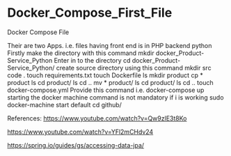# Docker_Compose_First_File
Docker Compose File

Their are two Apps. i.e. files having front end is in PHP
backend python 
Firstly make the directory  with this command mkdir docker_Product-Service_Python
  Enter in to the directory   cd docker_Product-Service_Python/
  create source directory using this command   mkdir src
   code  .
   touch requirements.txt
  touch Dockerfile
    ls
   mkdir product
    cp * product
    ls
    cd product/
    ls
    cd ..
    mv * product/
    ls
    cd product/
    ls
    cd ..
   touch docker-compose.yml
 Provide this command i.e.  docker-compose up
   starting the docker machine command is not mandatory if i is working sudo docker-machine start default
   cd github/

References:
https://www.youtube.com/watch?v=Qw9zlE3t8Ko

https://www.youtube.com/watch?v=YFl2mCHdv24

https://spring.io/guides/gs/accessing-data-jpa/

